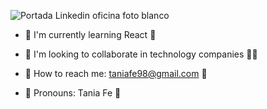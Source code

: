 
![Portada Linkedin oficina foto blanco](https://user-images.githubusercontent.com/116085996/229599675-9c6345a7-7125-427c-83f6-3ddf905f21f6.png)


<!-- **Taniagf31/Taniagf31** is a ✨ _special_ ✨ repository because its `README.md` (this file) appears on your GitHub profile. -->

<!-- - 💖 I'm looking for a job 💻 -->

- 💖 I'm currently learning React 📝

- 💖 I'm looking to collaborate in technology companies 👩‍💼

- 💖 How to reach me: taniafe98@gmail.com 📧

- 💖 Pronouns: Tania Fe 🌸

